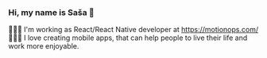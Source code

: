 ### Hi, my name is Saša 👋

👨🏻‍💻 I'm working as React/React Native developer at https://motionops.com/ \
🧘🏻‍♂️ I love creating mobile apps, that can help people to live their life and work more enjoyable. 
